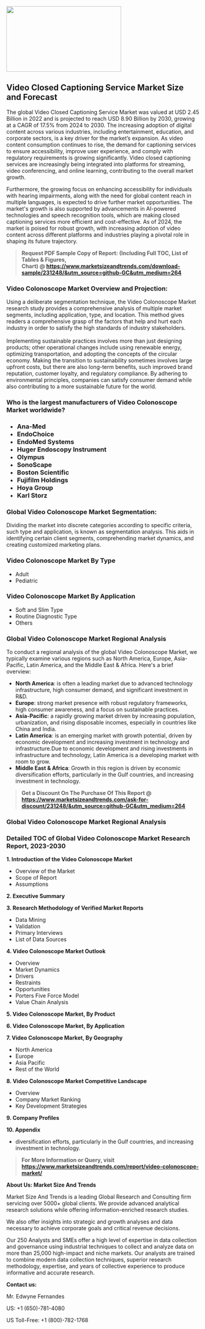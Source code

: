 <p><img class="alignnone size-medium wp-image-20088" src="https://ffe5etoiles.com/wp-content/uploads/2024/12/MST1-300x171.png" alt="" width="300" height="171" /></p><h2>Video Closed Captioning Service Market Size and Forecast</h2><p>The global Video Closed Captioning Service Market was valued at USD 2.45 Billion in 2022 and is projected to reach USD 8.90 Billion by 2030, growing at a CAGR of 17.5% from 2024 to 2030. The increasing adoption of digital content across various industries, including entertainment, education, and corporate sectors, is a key driver for the market’s expansion. As video content consumption continues to rise, the demand for captioning services to ensure accessibility, improve user experience, and comply with regulatory requirements is growing significantly. Video closed captioning services are increasingly being integrated into platforms for streaming, video conferencing, and online learning, contributing to the overall market growth.</p><p>Furthermore, the growing focus on enhancing accessibility for individuals with hearing impairments, along with the need for global content reach in multiple languages, is expected to drive further market opportunities. The market's growth is also supported by advancements in AI-powered technologies and speech recognition tools, which are making closed captioning services more efficient and cost-effective. As of 2024, the market is poised for robust growth, with increasing adoption of video content across different platforms and industries playing a pivotal role in shaping its future trajectory.</p></p><blockquote id="" class=""><strong>Request PDF Sample Copy of Report: (Including Full TOC, List of Tables &amp; Figures, Chart)&nbsp;@&nbsp;<strong><a href="https://www.marketsizeandtrends.com/download-sample/231248/&utm_source=github-GC&utm_medium=264" target="_blank">https://www.marketsizeandtrends.com/download-sample/231248/&utm_source=github-GC&utm_medium=264</a></strong></strong></blockquote><h3 id="" class="">Video Colonoscope Market&nbsp;Overview and Projection:</h3><p id="" class="">Using a deliberate segmentation technique, the Video Colonoscope Market research study provides a comprehensive analysis of multiple market segments, including application, type, and location. This method gives readers a comprehensive grasp of the factors that help and hurt each industry in order to satisfy the high standards of industry stakeholders. <br /> <br />Implementing sustainable practices involves more than just designing products; other operational changes include using renewable energy, optimizing transportation, and adopting the concepts of the circular economy. Making the transition to sustainability sometimes involves large upfront costs, but there are also long-term benefits, such improved brand reputation, customer loyalty, and regulatory compliance. By adhering to environmental principles, companies can satisfy consumer demand while also contributing to a more sustainable future for the world.</p><h3 id="" class="">Who is the largest manufacturers of&nbsp;Video Colonoscope Market worldwide?</h3><h3 class=""><p><ul><li>Ana-Med </li><li> EndoChoice </li><li> EndoMed Systems </li><li> Huger Endoscopy Instrument </li><li> Olympus </li><li> SonoScape </li><li> Boston Scientific </li><li> Fujifilm Holdings </li><li> Hoya Group </li><li> Karl Storz</li></ul></p></h3><h3 id="" class="">Global&nbsp;Video Colonoscope Market Segmentation:</h3><p id="" class="">Dividing the market into discrete categories according to specific criteria, such type and application, is known as segmentation analysis. This aids in identifying certain client segments, comprehending market dynamics, and creating customized marketing plans.</p><h3 id="" class="">Video Colonoscope Market&nbsp;By Type</h3><p><p><ul><li>Adult</li><li> Pediatric</p></li></ul></p></p><h3 id="" class="">Video Colonoscope Market&nbsp;By Application</h3><p class=""><p><ul><li>Soft and Slim Type</li><li> Routine Diagnostic Type</li><li> Others</li></ul></p></p><h3 id="" class="">Global Video Colonoscope Market Regional Analysis</h3><p id="" class="">To conduct a regional analysis of the global Video Colonoscope Market, we typically examine various regions such as North America, Europe, Asia-Pacific, Latin America, and the Middle East &amp; Africa. Here's a brief overview:</p><ul><li><strong>North America</strong>: is often a leading market due to advanced technology infrastructure, high consumer demand, and significant investment in R&amp;D.</li><li><strong>Europe</strong>: strong market presence with robust regulatory frameworks, high consumer awareness, and a focus on sustainable practices.</li><li><strong>Asia-Pacific</strong>: a rapidly growing market driven by increasing population, urbanization, and rising disposable incomes, especially in countries like China and India.</li><li><strong>Latin America</strong>: is an emerging market with growth potential, driven by economic development and increasing investment in technology and infrastructure.Due to economic development and rising investments in infrastructure and technology, Latin America is a developing market with room to grow.</li><li><strong>Middle East &amp; Africa</strong>: Growth in this region is driven by economic diversification efforts, particularly in the Gulf countries, and increasing investment in technology.</li></ul><blockquote id="" class=""><strong>Get a Discount On The Purchase Of This Report @ <strong><a href="https://www.marketsizeandtrends.com/ask-for-discount/231248/&utm_source=github-GC&utm_medium=264" target="_blank">https://www.marketsizeandtrends.com/ask-for-discount/231248/&utm_source=github-GC&utm_medium=264</a></strong></strong></blockquote><h3 id="" class="">Global Video Colonoscope Market Regional Analysis</h3><h3 id="" class="">Detailed TOC of Global Video Colonoscope Market Research Report, 2023-2030</h3><p id="" class=""><strong>1. Introduction of the Video Colonoscope Market</strong></p><ul><li>Overview of the Market</li><li>Scope of Report</li><li>Assumptions</li></ul><p id="" class=""><strong>2. Executive Summary</strong></p><p id="" class=""><strong>3. Research Methodology of Verified Market Reports</strong></p><ul><li>Data Mining</li><li>Validation</li><li>Primary Interviews</li><li>List of Data Sources</li></ul><p id="" class=""><strong>4. Video Colonoscope Market Outlook</strong></p><ul><li>Overview</li><li>Market Dynamics</li><li>Drivers</li><li>Restraints</li><li>Opportunities</li><li>Porters Five Force Model</li><li>Value Chain Analysis</li></ul><p id="" class=""><strong>5. Video Colonoscope Market, By Product</strong></p><p id="" class=""><strong>6. Video Colonoscope Market, By Application</strong></p><p id="" class=""><strong>7. Video Colonoscope Market, By Geography</strong></p><ul><li>North America</li><li>Europe</li><li>Asia Pacific</li><li>Rest of the World</li></ul><p id="" class=""><strong>8. Video Colonoscope Market Competitive Landscape</strong></p><ul><li>Overview</li><li>Company Market Ranking</li><li>Key Development Strategies</li></ul><p id="" class=""><strong>9. Company Profiles</strong></p><p id="" class=""><strong>10. Appendix</strong></p><ul><li>diversification efforts, particularly in the Gulf countries, and increasing investment in technology.</li></ul><blockquote id="" class=""><strong>For More Information or Query, visit <strong><strong><a href="https://www.marketsizeandtrends.com/report/video-colonoscope-market/" target="_blank">https://www.marketsizeandtrends.com/report/video-colonoscope-market/</a></strong></strong></strong></blockquote><p id="" class=""><strong>About Us: Market Size And Trends</strong></p><p id="" class="">Market Size And Trends is a leading Global Research and Consulting firm servicing over 5000+ global clients. We provide advanced analytical research solutions while offering information-enriched research studies.</p><p id="" class="">We also offer insights into strategic and growth analyses and data necessary to achieve corporate goals and critical revenue decisions.</p><p id="" class="">Our 250 Analysts and SMEs offer a high level of expertise in data collection and governance using industrial techniques to collect and analyze data on more than 25,000 high-impact and niche markets. Our analysts are trained to combine modern data collection techniques, superior research methodology, expertise, and years of collective experience to produce informative and accurate research.</p><p id="" class=""><strong>Contact us:</strong></p><p id="" class="">Mr. Edwyne Fernandes</p><p id="" class="">US: +1 (650)-781-4080</p><p id="" class="">US Toll-Free: +1 (800)-782-1768</p>
